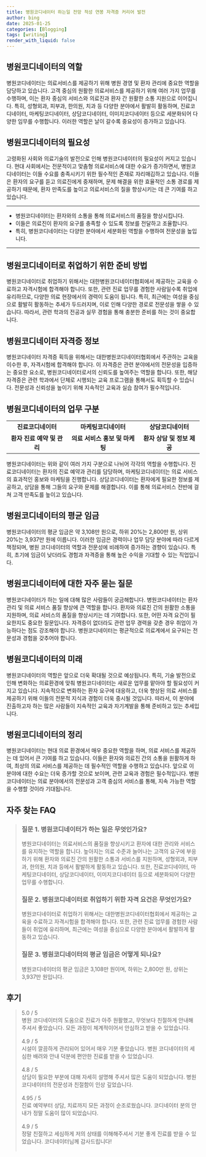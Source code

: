 ```yaml
---
title: 병원코디네이터 하는일 전망 적성 연봉 자격증 커리어 발전
author: bing
date: 2025-01-25
categories: [Blogging]
tags: [writing]
render_with_liquid: false
---
```



<h2 id='병원코디네이터_역할'>병원코디네이터의 역할</h2>

<p>병원코디네이터는 의료서비스를 제공하기 위해 병원 경영 및 환자 관리에 중요한 역할을 담당하고 있습니다. 고객 중심의 원활한 의료서비스를 제공하기 위해 여러 가지 업무를 수행하며, 이는 환자 중심의 서비스와 의료진과 환자 간 원활한 소통 지원으로 이어집니다. 특히, 성형외과, 피부과, 한의원, 치과 등 다양한 분야에서 활발히 활동하며, 진료코디네이터, 마케팅코디네이터, 상담코디네이터, 이미지코디네이터 등으로 세분화되어 다양한 임무를 수행합니다. 이러한 역할은 날이 갈수록 중요성이 증가하고 있습니다.</p>

<h2 id='병원코디네이터_필요성'>병원코디네이터의 필요성</h2>

<p>고령화된 사회와 의료기술의 발전으로 인해 병원코디네이터의 필요성이 커지고 있습니다. 현대 사회에서는 전문적이고 맞춤형 의료서비스에 대한 수요가 증가하면서, 병원코디네이터는 이들 수요를 충족시키기 위한 필수적인 존재로 자리매김하고 있습니다. 이들은 환자의 요구를 듣고 의료진에게 중재하며, 문제 해결을 위한 효율적인 소통 경로를 제공하기 때문에, 환자 만족도를 높이고 의료서비스의 질을 향상시키는 데 큰 기여를 하고 있습니다.</p>

<hr />

<ul>
    <li>병원코디네이터는 환자와의 소통을 통해 의료서비스의 품질을 향상시킵니다.</li>
    <li>이들은 의료진이 환자의 요구를 충족할 수 있도록 정보를 전달하고 조율합니다.</li>
    <li>특히, 병원코디네이터는 다양한 분야에서 세분화된 역할을 수행하여 전문성을 높입니다.</li>
</ul>

<hr />

<h2 id='병원코디네이터_취업준비'>병원코디네이터로 취업하기 위한 준비 방법</h2>

<p>병원코디네이터로 취업하기 위해서는 대한병원코디네이터협회에서 제공하는 교육을 수료하고 자격시험에 합격해야 합니다. 또한, 관련 진료 업무를 경험한 사람일수록 취업에 유리하므로, 다양한 의료 현장에서의 경력이 도움이 됩니다. 특히, 최근에는 여성을 중심으로 활발히 활동하는 추세가 두드러지며, 이로 인해 다양한 경로로 전문성을 쌓을 수 있습니다. 따라서, 관련 학과의 전공과 실무 경험을 통해 충분한 준비를 하는 것이 중요합니다.</p>

<h2 id='병원코디네이터_자격증_정보'>병원코디네이터 자격증 정보</h2>

<p>병원코디네이터 자격증 획득을 위해서는 대한병원코디네이터협회에서 주관하는 교육을 이수한 후, 자격시험에 합격해야 합니다. 이 자격증은 관련 분야에서의 전문성을 입증하는 중요한 요소로, 병원코디네이터로서의 신뢰도를 높여주는 역할을 합니다. 또한, 해당 자격증은 관련 학과에서 단체로 시행되는 교육 프로그램을 통해서도 획득할 수 있습니다. 전문성과 신뢰성을 높이기 위해 지속적인 교육과 실습 참여가 필수적입니다.</p>

<h2 id='병원코디네이터_업무_구분'>병원코디네이터의 업무 구분</h2>

<table>
    <tr>
        <td style="text-align: center; height: 17px;"><b>진료코디네이터</b></td>
        <td style="text-align: center; height: 17px;"><b>마케팅코디네이터</b></td>
        <td style="text-align: center; height: 17px;"><b>상담코디네이터</b></td>
    </tr>
    <tr>
        <td style="text-align: center; height: 17px;"><b>환자 진료 예약 및 관리</b></td>
        <td style="text-align: center; height: 17px;"><b>의료 서비스 홍보 및 마케팅</b></td>
        <td style="text-align: center; height: 17px;"><b>환자 상담 및 정보 제공</b></td>
    </tr>
</table>

<p>병원코디네이터는 위와 같이 여러 가지 구분으로 나뉘어 각각의 역할을 수행합니다. 진료코디네이터는 환자의 진료 예약과 관리를 담당하며, 마케팅코디네이터는 의료 서비스의 효과적인 홍보와 마케팅을 진행합니다. 상담코디네이터는 환자에게 필요한 정보를 제공하고, 상담을 통해 그들의 요구와 문제를 해결합니다. 이를 통해 의료서비스 전반에 걸쳐 고객 만족도를 높이고 있습니다.</p>

<h2 id='병원코디네이터_평균임금'>병원코디네이터의 평균 임금</h2>

<p>병원코디네이터의 평균 임금은 약 3,108만 원으로, 하위 20%는 2,800만 원, 상위 20%는 3,937만 원에 이릅니다. 이러한 임금은 경력이나 업무 담당 분야에 따라 다르게 책정되며, 병원 코디네이터의 역할과 전문성에 비례하여 증가하는 경향이 있습니다. 특히, 초기에 임금이 낮더라도 경험과 자격증을 통해 높은 수익을 기대할 수 있는 직업입니다.</p>

<h2 id='병원코디네이터_자주하는질문'>병원코디네이터에 대한 자주 묻는 질문</h2>

<p>병원코디네이터가 하는 일에 대해 많은 사람들이 궁금해합니다. 병원코디네이터는 환자 관리 및 의료 서비스 품질 향상에 큰 역할을 합니다. 환자와 의료진 간의 원활한 소통을 지원하며, 의료 서비스의 품질을 향상시키는 데 기여합니다. 또한, 어떤 자격 요건이 필요한지도 중요한 질문입니다. 자격증이 없더라도 관련 업무 경력을 갖춘 경우 취업이 가능하다는 점도 강조해야 합니다. 병원코디네이터는 평균적으로 의료계에서 요구되는 전문성과 경험을 갖추어야 합니다.</p>

<h2 id='병원코디네이터_미래'>병원코디네이터의 미래</h2>

<p>병원코디네이터의 역할은 앞으로 더욱 확대될 것으로 예상됩니다. 특히, 기술 발전으로 인해 변화하는 의료환경에 맞춰 병원코디네이터는 새로운 업무를 맡아야 할 필요성이 커지고 있습니다. 지속적으로 변화하는 환자 요구에 대응하고, 더욱 향상된 의료 서비스를 제공하기 위해 이들의 전문적 지식과 경험이 더욱 중시될 것입니다. 따라서, 이 분야에 진출하고자 하는 많은 사람들이 지속적인 교육과 자기계발을 통해 준비하고 있는 추세입니다.</p>

<h2 id='병원코디네이터_정리'>병원코디네이터의 정리</h2>

<p>병원코디네이터는 현대 의료 환경에서 매우 중요한 역할을 하며, 의료 서비스를 제공하는 데 있어서 큰 기여를 하고 있습니다. 이들은 환자와 의료진 간의 소통을 원활하게 하여, 최상의 의료 서비스를 제공하는 데 필수적인 역할을 수행하고 있습니다. 앞으로 이 분야에 대한 수요는 더욱 증가할 것으로 보이며, 관련 교육과 경험은 필수적입니다. 병원코디네이터는 의료 분야에서의 전문성과 고객 중심의 서비스를 통해, 지속 가능한 역할을 수행할 것이라 기대됩니다.</p>


<h2 id='자주_찾는_FAQ'>자주 찾는 FAQ</h2>
<div itemscope="" itemtype="https://schema.org/FAQPage"> 
<blockquote> 
<div itemscope="" itemprop="mainEntity" itemtype="https://schema.org/Question"> 
<h3 itemprop="name">질문 1. 병원코디네이터가 하는 일은 무엇인가요?</h3> 
<div itemscope="" itemprop="acceptedAnswer" itemtype="https://schema.org/Answer"> 
<span itemprop="text"> 
<p>병원코디네이터는 의료서비스의 품질을 향상시키고 환자에 대한 관리와 서비스를 유지하는 역할을 합니다. 높아지는 의료 수준과 늘어나는 고객의 요구에 부응하기 위해 환자와 의료진 간의 원활한 소통과 서비스를 지원하며, 성형외과, 피부과, 한의원, 치과 등에서 활발하게 활동하고 있습니다. 또한, 진료코디네이터, 마케팅코디네이터, 상담코디네이터, 이미지코디네이터 등으로 세분화되어 다양한 업무를 수행합니다.</p> 
</span> 
</div> 
</div> 

<div itemscope="" itemprop="mainEntity" itemtype="https://schema.org/Question"> 
<h3 itemprop="name">질문 2. 병원코디네이터로 취업하기 위한 자격 요건은 무엇인가요?</h3> 
<div itemscope="" itemprop="acceptedAnswer" itemtype="https://schema.org/Answer"> 
<span itemprop="text"> 
<p>병원코디네이터로 취업하기 위해서는 대한병원코디네이터협회에서 제공하는 교육을 수료하고 자격시험을 합격해야 합니다. 또한, 관련 진료 업무를 경험한 사람들이 취업에 유리하며, 최근에는 여성을 중심으로 다양한 분야에서 활발하게 활동하고 있습니다.</p> 
</span> 
</div> 
</div> 

<div itemscope="" itemprop="mainEntity" itemtype="https://schema.org/Question"> 
<h3 itemprop="name">질문 3. 병원코디네이터의 평균 임금은 어떻게 되나요?</h3> 
<div itemscope="" itemprop="acceptedAnswer" itemtype="https://schema.org/Answer"> 
<span itemprop="text"> 
<p>병원코디네이터의 평균 임금은 3,108만 원이며, 하위는 2,800만 원, 상위는 3,937만 원입니다.</p> 
</span> 
</div> 
</div> 

</blockquote> 
</div>
<h2 id='후기'>후기</h2>
<div itemscope itemtype="https://schema.org/Product">
  <blockquote>
  <div itemprop="review" itemscope itemtype="https://schema.org/Review">
      <div itemprop="reviewRating" itemscope itemtype="https://schema.org/Rating"> <span itemprop="ratingValue">5.0</span> / <span itemprop="bestRating">5</span> </div>
      <span itemprop="reviewBody">병원 코디네이터의 도움으로 진료가 아주 원활했고, 무엇보다 친절하게 안내해 주셔서 좋았습니다. 모든 과정이 체계적이어서 안심하고 받을 수 있었습니다.</span>
  </div>
  <br>
  <div itemprop="review" itemscope itemtype="https://schema.org/Review">
      <div itemprop="reviewRating" itemscope itemtype="https://schema.org/Rating"> <span itemprop="ratingValue">4.9</span> / <span itemprop="bestRating">5</span> </div>
      <span itemprop="reviewBody">시설이 깔끔하게 관리되어 있어서 매우 기분 좋았습니다. 병원 코디네이터의 세심한 배려와 안내 덕분에 편안한 진료를 받을 수 있었습니다.</span>
  </div>
  <br>
  <div itemprop="review" itemscope itemtype="https://schema.org/Review">
      <div itemprop="reviewRating" itemscope itemtype="https://schema.org/Rating"> <span itemprop="ratingValue">4.8</span> / <span itemprop="bestRating">5</span> </div>
      <span itemprop="reviewBody">상담이 필요한 부분에 대해 자세히 설명해 주셔서 많은 도움이 되었습니다. 병원 코디네이터의 전문성과 친절함이 인상 깊었습니다.</span>
  </div>
  <br>
  <div itemprop="review" itemscope itemtype="https://schema.org/Review">
      <div itemprop="reviewRating" itemscope itemtype="https://schema.org/Rating"> <span itemprop="ratingValue">4.95</span> / <span itemprop="bestRating">5</span> </div>
      <span itemprop="reviewBody">진료 예약부터 상담, 치료까지 모든 과정이 순조로웠습니다. 코디네이터 분의 안내가 정말 도움이 많이 되었습니다.</span>
  </div>
  <br>
  <div itemprop="review" itemscope itemtype="https://schema.org/Review">
      <div itemprop="reviewRating" itemscope itemtype="https://schema.org/Rating"> <span itemprop="ratingValue">4.9</span> / <span itemprop="bestRating">5</span> </div>
      <span itemprop="reviewBody">정말 친절하고 세심하게 저의 상태를 이해해주셔서 기분 좋게 진료를 받을 수 있었습니다. 코디네이터님께 감사드립니다!</span>
  </div>
  <br>
  </blockquote>
</div>
